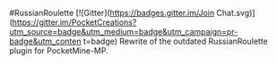 #RussianRoulette 
[![Gitter](https://badges.gitter.im/Join Chat.svg)](https://gitter.im/PocketCreations?utm_source=badge&utm_medium=badge&utm_campaign=pr-badge&utm_conten
t=badge)
Rewrite of the outdated RussianRoulette plugin for PocketMine-MP.
